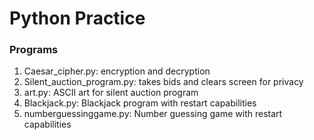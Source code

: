 # Python Practice

### Programs

1. Caesar_cipher.py: encryption and decryption
2. Silent_auction_program.py: takes bids and clears screen for privacy
3. art.py: ASCII art for silent auction program
4. Blackjack.py: Blackjack program with restart capabilities
5. numberguessinggame.py: Number guessing game with restart capabilities

